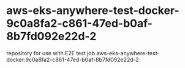 # aws-eks-anywhere-test-docker-9c0a8fa2-c861-47ed-b0af-8b7fd092e22d-2
repository for use with E2E test job aws-eks-anywhere-test-docker:9c0a8fa2-c861-47ed-b0af-8b7fd092e22d-2

